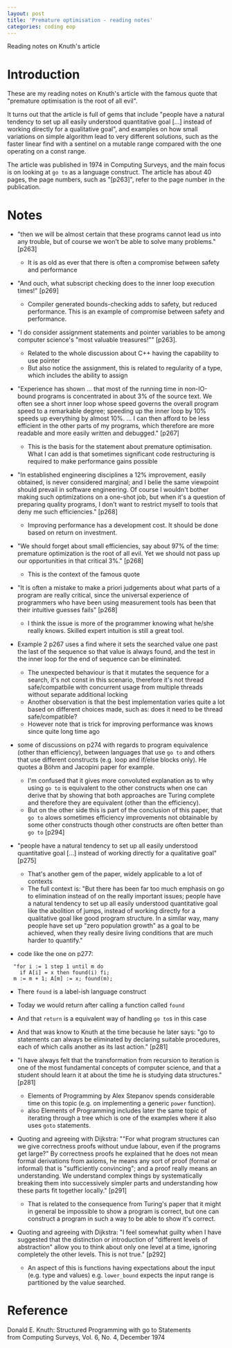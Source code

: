 ```yaml
---
layout: post
title: 'Premature optimisation - reading notes'
categories: coding eop
---
```


Reading notes on Knuth's article


# Introduction

These are my reading notes on Knuth's article with the famous quote that
"premature optimisation is the root of all evil".

It turns out that the article is full of gems that include "people have a
natural tendency to set up all easily understood quantitative goal [...]
instead of working directly for a qualitative goal", and examples on how small
variations on simple algorithm lead to very different solutions, such as the
faster linear find with a sentinel on a mutable range compared with the one
operating on a const range.

The article was published in 1974 in Computing Surveys, and the main focus is
on looking at `go to` as a language construct. The article has about 40 pages,
the page numbers, such as "[p263]", refer to the page number in the
publication.


# Notes

- "then we will be almost certain that these programs cannot lead us into any
  trouble, but of course we won't be able to solve many problems." [p263]
  - It is as old as ever that there is often a compromise between safety and
    performance

- "And ouch, what subscript checking does to the inner loop execution times!"
  [p269]
  - Compiler generated bounds-checking adds to safety, but reduced performance.
    This is an example of compromise between safety and performance.

- "I do consider assignment statements and pointer variables to be among
  computer science's "most valuable treasures!"" [p263].
  - Related to the whole discussion about C++ having the capability to use
    pointer
  - But also notice the assignment, this is related to regularity of a type,
    which includes the ability to assign

- "Experience has shown ... that most of the running time in non-IO-bound
  programs is concentrated in about 3% of the source text. We often see a short
  inner loop whose speed governs the overall program speed to a remarkable
  degree; speeding up the inner loop by 10% speeds up everything by almost 10%.
  ... I can then afford to be less efficient in the other parts of my programs,
  which therefore are more readable and more easily written and debugged."
  [p267]
  - This is the basis for the statement about premature optimisation.  What I
    can add is that sometimes significant code restructuring is required to
    make performance gains possible

- "In established engineering disciplines a 12% improvement, easily obtained,
  is never considered marginal; and I belie the same viewpoint should prevail
  in software engineering. Of course I wouldn't bother making such
  optimizations on a one-shot job, but when it's a question of preparing
  quality programs, I don't want to restrict myself to tools that deny me such
  efficiencies." [p268]
  - Improving performance has a development cost. It should be done based on
    return on investment.

- "We should forget about small efficiencies, say about 97% of the time:
  premature optimization is the root of all evil. Yet we should not pass up our
  opportunities in that critical 3%." [p268]
  - This is the context of the famous quote

- "It is often a mistake to make a priori judgements about what parts of a
  program are really critical, since the universal experience of programmers
  who have been using measurement tools has been that their intuitive guesses
  fails"  [p268]
  - I think the issue is more of the programmer knowing what he/she really
    knows. Skilled expert intuition is still a great tool.

- Example 2 p267 uses a find where it sets the searched value one past the last
  of the sequence so that value is always found, and the test in the inner loop
  for the end of sequence can be eliminated.
  - The unexpected behaviour is that it mutates the sequence for a search, it's
    not const in this scenario, therefore it's not thread safe/compatbile with
    concurrent usage from multiple threads without separate additional locking
  - Another observation is that the best implementation varies quite a lot
    based on different choices made, such as: does it need to be thread
    safe/compatible?
  - However note that is trick for improving performance was knows since quite
    long time ago

- some of discussions on p274 with regards to program equivalence (other than
  efficiency), between languages that use `go to` and others that use different
  constructs (e.g. loop and if/else blocks only). He quotes a Böhm and Jacopini
  paper for example.
  - I'm confused that it gives more convoluted explanation as to why using `go
    to` is equivalent to the other constructs when one can derive that by
    showing that both approaches are Turing complete and therefore they are
    equivalent (other than the efficiency).
  - But on the other side this is part of the conclusion of this paper, that
    `go to` alows sometimes efficiency improvements not obtainable by some
    other constructs though other constructs are often better than `go to`
    [p294]

- "people have a natural tendency to set up all easily understood quantitative
  goal [...]  instead of working directly for a qualitative goal" [p275]
  - That's another gem of the paper, widely applicable to a lot of contexts
  - The full context is: "But there has been far too much emphasis on go to
    elimination instead of on the really important issues; people have a
    natural tendency to set up all easily understood quantitative goal like the
    abolition of jumps, instead of working directly for a qualitative goal like
    good program structure. In a similar way, many people have set up "zero
    population growth" as a goal to be achieved, when they really desire living
    conditions that are much harder to quantify."

- code like the one on p277:
```
  "for i := 1 step 1 until m do
    if A[i] = x then found(i) fi;
  m := m + 1; A[m] := x; found(m);
```
  - There `found` is a label-ish language construct
  - Today we would return after calling a function called `found`
   - And that `return` is a equivalent way of handling `go to`s in this case
   - And that was know to Knuth at the time because he later says: "go to
     statements can always be eliminated by declaring suitable procedures, each
     of which calls another as its last action." [p281]

- "I have always felt that the transformation from recursion to iteration is
  one of the most fundamental concepts of computer science, and that a student
  should learn it at about the time he is studying data structures." [p281]
  - Elements of Programming by Alex Stepanov spends considerable time on this
    topic (e.g. on implementing a generic `power` function).
  - also Elements of Programming includes later the same topic of iterating
    through a tree which is one of the examples where it also uses `goto`
    statements.

- Quoting and agreeing with Dijkstra: ""For what program structures can we give
  correctness proofs without undue labour, even if the programs get large?" By
  correctness proofs he explained that he does not mean formal derivations from
  axioms, he means any sort of proof (formal or informal) that is "sufficiently
  convincing"; and a proof really means an understanding. We understand complex
  things by systematically breaking them into successively simpler parts and
  understanding how these parts fit together locally." [p291]
  - That is related to the consequence from Turing's paper that it might in
    general be impossible to show a program is correct, but one can construct a
    program in such a way to be able to show it's correct.

- Quoting and agreeing with Dijkstra: "I feel somewhat guilty when I have
  suggested that the distinction or introduction of "different levels of
  abstraction" allow you to think about only one level at a time, ignoring
  completely the other levels. This is not true." [p292]
  - An aspect of this is functions having expectations about the input (e.g.
    type and values) e.g. `lower_bound` expects the input range is partitioned
    by the value searched.


# Reference

Donald E. Knuth: Structured Programming with go to Statements<br/>
from Computing Surveys, Vol. 6, No. 4, December 1974
